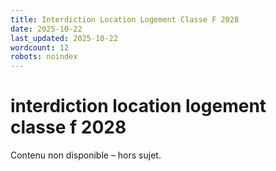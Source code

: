 ```yaml
---
title: Interdiction Location Logement Classe F 2028
date: 2025-10-22
last_updated: 2025-10-22
wordcount: 12
robots: noindex
---
```


# interdiction location logement classe f 2028

Contenu non disponible – hors sujet.